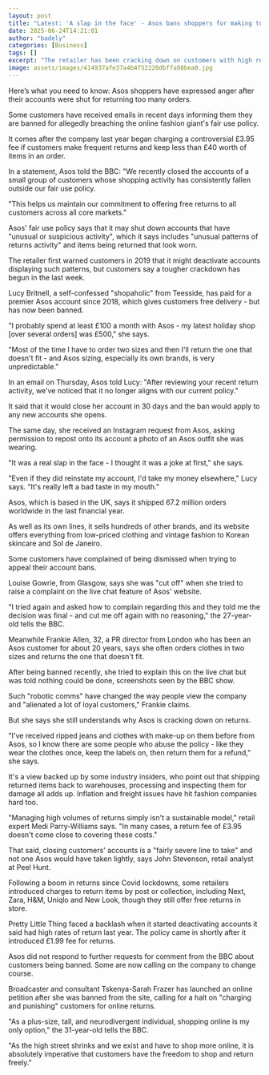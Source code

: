 ```yaml
---
layout: post
title: "Latest: 'A slap in the face' - Asos bans shoppers for making too many returns"
date: 2025-06-24T14:21:01
author: "badely"
categories: [Business]
tags: []
excerpt: "The retailer has been cracking down on customers with high return rates - but some say it is unfair."
image: assets/images/414937afe37a4b4f52220dbffa08bea0.jpg
---
```


Here’s what you need to know: Asos shoppers have expressed anger after their accounts were shut for returning too many orders. 

Some customers have received emails in recent days informing them they are banned for allegedly breaching the online fashion giant's fair use policy.

It comes after the company last year began charging a controversial £3.95 fee if customers make frequent returns and keep less than £40 worth of items in an order.

In a statement, Asos told the BBC: "We recently closed the accounts of a small group of customers whose shopping activity has consistently fallen outside our fair use policy.

"This helps us maintain our commitment to offering free returns to all customers across all core markets."

Asos' fair use policy says that it may shut down accounts that have "unusual or suspicious activity", which it says includes "unusual patterns of returns activity" and items being returned that look worn.

The retailer first warned customers in 2019 that it might deactivate accounts displaying such patterns, but customers say a tougher crackdown has begun in the last week.

Lucy Britnell, a self-confessed "shopaholic" from Teesside, has paid for a premier Asos account since 2018, which gives customers free delivery - but has now been banned.

"I probably spend at least £100 a month with Asos - my latest holiday shop [over several orders] was £500," she says.

"Most of the time I have to order two sizes and then I'll return the one that doesn't fit - and Asos sizing, especially its own brands, is very unpredictable."

In an email on Thursday, Asos told Lucy: "After reviewing your recent return activity, we've noticed that it no longer aligns with our current policy." 

It said that it would close her account in 30 days and the ban would apply to any new accounts she opens. 

The same day, she received an Instagram request from Asos, asking permission to repost onto its account a photo of an Asos outfit she was wearing.

"It was a real slap in the face - I thought it was a joke at first," she says.

"Even if they did reinstate my account, I'd take my money elsewhere," Lucy says. "It's really left a bad taste in my mouth."

Asos, which is based in the UK, says it shipped 67.2 million orders worldwide in the last financial year.

As well as its own lines, it sells hundreds of other brands, and its website offers everything from low-priced clothing and vintage fashion to Korean skincare and Sol de Janeiro.

Some customers have complained of being dismissed when trying to appeal their account bans.

Louise Gowrie, from Glasgow, says she was "cut off" when she tried to raise a complaint on the live chat feature of Asos' website.

"I tried again and asked how to complain regarding this and they told me the decision was final - and cut me off again with no reasoning," the 27-year-old tells the BBC.

Meanwhile Frankie Allen, 32, a PR director from London who has been an Asos customer for about 20 years, says she often orders clothes in two sizes and returns the one that doesn't fit.

After being banned recently, she tried to explain this on the live chat but was told nothing could be done, screenshots seen by the BBC show.

Such "robotic comms" have changed the way people view the company and "alienated a lot of loyal customers," Frankie claims.

But she says she still understands why Asos is cracking down on returns.

"I've received ripped jeans and clothes with make-up on them before from Asos, so I know there are some people who abuse the policy - like they wear the clothes once, keep the labels on, then return them for a refund," she says.

It's a view backed up by some industry insiders, who point out that shipping returned items back to warehouses, processing and inspecting them for damage all adds up. Inflation and freight issues have hit fashion companies hard too.

"Managing high volumes of returns simply isn't a sustainable model," retail expert Medi Parry-Williams says. "In many cases, a return fee of £3.95 doesn't come close to covering these costs."

That said, closing customers' accounts is a "fairly severe line to take" and not one Asos would have taken lightly, says John Stevenson, retail analyst at Peel Hunt.

Following a boom in returns since Covid lockdowns, some retailers introduced charges to return items by post or collection, including Next, Zara, H&M, Uniqlo and New Look, though they still offer free returns in store.

Pretty Little Thing faced a backlash when it started deactivating accounts it said had high rates of return last year. The policy came in shortly after it introduced £1.99 fee for returns.

Asos did not respond to further requests for comment from the BBC about customers being banned. Some are now calling on the company to change course.

Broadcaster and consultant Tskenya-Sarah Frazer has launched an online petition after she was banned from the site, calling for a halt on "charging and punishing" customers for online returns.

"As a plus-size, tall, and neurodivergent individual, shopping online is my only option," the 31-year-old tells the BBC.

"As the high street shrinks and we exist and have to shop more online, it is absolutely imperative that customers have the freedom to shop and return freely."

